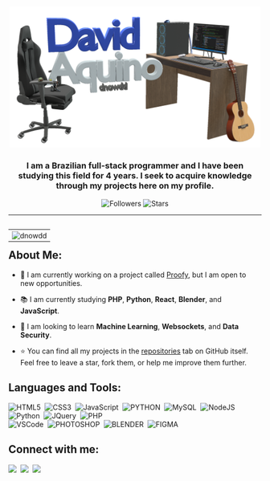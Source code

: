 <p align="center">
  <img width="500" src="https://github.com/Dnowdd/Dnowdd/blob/main/resources/v1-no-outline.png" />
</p>
<h3 align="center">I am a Brazilian full-stack programmer and I have been studying this field for 4 years. I seek to acquire knowledge through my projects here on my profile.</h3>
<div align="center">
  
![Followers](https://img.shields.io/github/followers/dnowdd)
![Stars](https://img.shields.io/github/stars/dnowdd)

</div>

---

<table align="right">
 <tr><td><img align="center" src="https://github-readme-stats.vercel.app/api/top-langs?username=dnowdd&show_icons=true&locale=en&layout=compact" alt="dnowdd" /></td></tr>
</table>

## About Me:

- 💼 I am currently working on a project called [Proofy](https://proofy.com.br), but I am open to new opportunities.

- 📚 I am currently studying **PHP**, **Python**, **React**, **Blender**, and **JavaScript**.

- 📖 I am looking to learn **Machine Learning**, **Websockets**, and **Data Security**.

- ⭐️ You can find all my projects in the [repositories](https://github.com/Dnowdd?tab=repositories) tab on GitHub itself. Feel free to leave a star, fork them, or help me improve them further.


## Languages and Tools:
  
  ![HTML5](https://img.shields.io/badge/HTML5-E34F26.svg?&style=flat&logo=html5&logoColor=white)&nbsp;
  ![CSS3](https://img.shields.io/badge/CSS3-%231572B6.svg?&style=flat&logo=css3&logoColor=white)&nbsp;
  ![JavaScript](https://img.shields.io/badge/JAVASCRIPT-323330.svg?&style=flat&logo=javascript&logoColor=%23F7DF1E)&nbsp;
  ![PYTHON](https://img.shields.io/badge/PYTHON-3670A0.svg?&style=flat&logo=python&logoColor=%23F7DF1E)&nbsp;
  ![MySQL](https://img.shields.io/badge/MYSQL-%2300f.svg?&style=flat&logo=mariadb&logoColor=white)&nbsp;
  ![NodeJS](https://img.shields.io/badge/NODEJS-339933.svg?&style=flat&logo=node.js&logoColor=white)&nbsp;
  ![Python](https://img.shields.io/badge/PYTHON-3776AB.svg?&style=flat&logo=python&logoColor=white)&nbsp;
  ![JQuery](https://img.shields.io/badge/JQUERY-0769AD.svg?&style=flat&logo=jquery&logoColor=white)&nbsp;
  ![PHP](https://img.shields.io/badge/PHP-777BB4.svg?&style=flat&logo=php&logoColor=white)&nbsp;\
  ![VSCode](https://img.shields.io/badge/VSCODE-007ACC.svg?&style=flat&logo=visual-studio-code)&nbsp;
  ![PHOTOSHOP](https://img.shields.io/badge/PHOTOSHOP-31A8FF.svg?&style=flat&logo=adobe-photoshop&logoColor=white)&nbsp;
  ![BLENDER](https://img.shields.io/badge/BLENDER-%23F5792A.svg?style=flat&logo=BLENDER&logoColor=white)&nbsp;
  ![FIGMA](https://img.shields.io/badge/FIGMA-%23F24E1E.svg?style=flat&logo=FIGMA&logoColor=white)&nbsp;

## Connect with me:
  <a href="mailto:david@proofy.com.br" target="_blank"><img height="25" src="https://img.shields.io/badge/gmail-%23D14836.svg?&style=for-the-badge&logo=gmail&logoColor=white" /></a>&nbsp;
  <a href="https://www.instagram.com/dnowdd/" target="_blank"><img height="25" src="https://img.shields.io/badge/instagram-%23dc2743.svg?&style=for-the-badge&logo=instagram&logoColor=white" /></a>&nbsp;
  <a href="https://www.linkedin.com/in/dnowdd/" target="_blank"><img height="25" src="https://img.shields.io/badge/linkedin-%230077B5.svg?&style=for-the-badge&logo=linkedin&logoColor=white" /></a>&nbsp;

